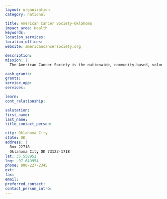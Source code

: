 ```yaml
---
layout: organization
category: national

title: American Cancer Society-Oklahoma
impact_area: Health
keywords: 
location_services: 
location_offices: 
website: americancancersociety.org

description: 
mission: |
  The American Cancer Society is the nationwide, community-based, voluntary health organization dedicated to eliminating cancer as a major health problem by preventing cancer, saving lives, and diminishing suffering from cancer, through research, education, advocacy, and service.

cash_grants: 
grants: 
service_opp: 
services: 

learn: 
cont_relationship: 

salutation: 
first_name: 
last_name: 
title_contact_person: 

city: Oklahoma City
state: OK
address: |
  Box 22718  
  Oklahoma City OK 73123-1718
lat: 35.558952
lng: -97.649954
phone: 800-227-2345
ext: 
fax: 
email: 
preferred_contact: 
contact_person_intro: 
---
```


